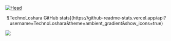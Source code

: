[![Head](https://i.postimg.cc/25GC4tZf/1.png)](https://github.com/TechnoLoshara) 

<div align="center"> ![TechnoLoshara GitHub stats](https://github-readme-stats.vercel.app/api?username=TechnoLoshara&theme=ambient_gradient&show_icons=true) </div>

![](https://komarev.com/ghpvc/?username=technoloshara&color=gray&style=for-the-badge)
